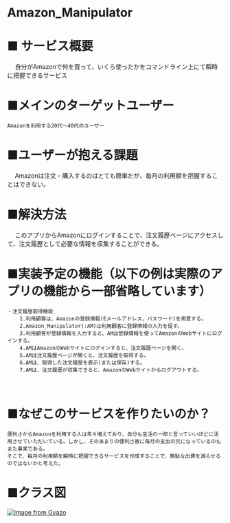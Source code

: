 # Amazon_Manipulator
# ■ サービス概要
　   自分がAmazonで何を買って、いくら使ったかをコマンドライン上にて瞬時に把握できるサービス

# ■メインのターゲットユーザー
    Amazonを利用する20代〜40代のユーザー

# ■ユーザーが抱える課題
　   Amazonは注文・購入するのはとても簡単だが、毎月の利用額を把握することはできない。

# ■解決方法
　   このアプリからAmazonにログインすることで、注文履歴ページにアクセスして、注文履歴として必要な情報を収集することができる。

# ■実装予定の機能（以下の例は実際のアプリの機能から一部省略しています）
    ・注文履歴取得機能
        1.利用顧客は、Amazonの登録情報(Eメールアドレス、パスワード)を用意する。
        2.Amazon_Manipulator(:AM)は利用顧客に登録情報の入力を促す。
        3.利用顧客が登録情報を入力すると、AMは登録情報を使ってAmazonのWebサイトにログインする。
        4.AMはAmazonのWebサイトにログインすると、注文履歴ページを開く。
        5.AMは注文履歴ページが開くと、注文履歴を取得する。
        6.AMは、取得した注文履歴を表示(または保存)する。
        7.AMは、注文履歴が収集できると、AmazonのWebサイトからログアウトする。
　
# ■なぜこのサービスを作りたいのか？
    便利さからAmazonを利用する人は年々増えており、自分も生活の一部と言っていいほどに活用させていただいている。しかし、そのあまりの便利さ故に毎月の支出の元になっているのもまた事実である。
    そこで、毎月の利用額を瞬時に把握できるサービスを作成することで、無駄な出費を減らせるのではないかと考えた。

# ■クラス図

[![Image from Gyazo](https://i.gyazo.com/ac3d09b89e3c823d818ca0125ef2cef3.png)](https://gyazo.com/ac3d09b89e3c823d818ca0125ef2cef3)
